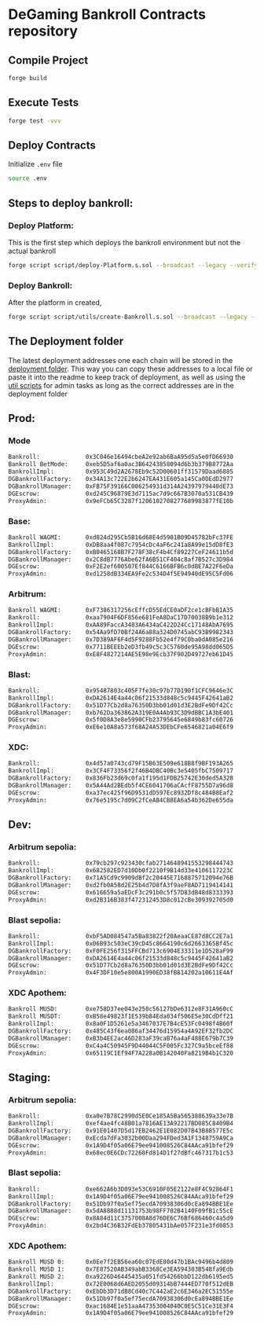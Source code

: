 # DeGaming Bankroll Contracts repository

## Compile Project

```sh
forge build
```

## Execute Tests

```sh
forge test -vvv
```

## Deploy Contracts

Initialize `.env` file

```sh
source .env
```

## Steps to deploy bankroll:

### Deploy Platform:

This is the first step which deploys the bankroll environment but not the actual bankroll

```sh
forge script script/deploy-Platform.s.sol --broadcast --legacy --verify --slow --rpc-url <NETWORK>

```

### Deploy Bankroll:

After the platform in created, 


```sh
forge script script/utils/create-Bankroll.s.sol --broadcast --legacy --slow --rpc-url <NETWORK>
```

## The Deployment folder
The latest deployment addresses one each chain will be stored in the [deployment folder](/deployment/). This way you can copy these addresses to a local file or paste it into the readme to keep track of deployment, as well as using the [util scripts](/script/utils/) for admin tasks as long as the correct addresses are in the deployment folder

## Prod:

### Mode
```sh
Bankroll:             0x3C046e16494cbeA2e92ab6BaA95d5a5e0fD66930
Bankroll BetMode:     0xeb5D5af6a0ac3B64243858094d6b3b379B8772Aa
BankrollImpl:         0x953C49d2A2678Eb9c52D00601ff31579Daad6885
DGBankrollFactory:    0x34A13c722E2b6247EA431E605a145Ca0DEdD2977
DGBankrollManager:    0xFB75F39166C006254931d314A24397979440dE73
DGEscrow:             0xd245C96879E3d7115ac7d9c667B3070a531CB439
ProxyAdmin:           0x9eFCb65C3287f1206102708277689983877fE10b
```

### Base:

```sh
Bankroll WAGMI:       0xd824d295Cb5B16d68E4d5901B09D45782bFc37FE
BankrollImpl:         0xDB8aa4f087c7954cDc4aF6c241a8A99e15dD8fE3
DGBankrollFactory:    0xB0465168B7F278F38cF4b4Cf89227CeF24611b5d
DGBankrollManager:    0x2C8dB7776Abe62fA6B51CF404c8af7B527c3D984
DGEscrow:             0xF2E2ef600507Ef844C6166BFB6c0dBE7A22F6eDa
ProxyAdmin:           0xd1258dB334EA9Fe2c534D4f5E94940dE95C5Fd06
```

### Arbitrum:

```sh
Bankroll WAGMI:       0xF7386317256cEffcD55EdCE0aDF2ce1cBFbB1A35
Bankroll:             0xaa7904F6DF856e681FeA8DaC17D70038B9b1e312
BankrollImpl:         0xAA89FaccA3483A6434aC422D24Cc17148AbA7695
DGBankrollFactory:    0x54Aa9fD70Bf24A6a88a324D0745abC93B9982343
DGBankrollManager:    0x7D389AF6F4d5F9288Fb52e4f79C0ba0dA085e216
DGEscrow:             0x7711BEEEb2eD3fb49c5c3C5760de95A98dd065D5
ProxyAdmin:           0xE8F4827214AE5E98e9Ecb37F902D49727eb61D45
```

### Blast:

```sh
Bankroll:             0x95487803c405F7fe30c97b77D190f1CFC9646e3C
BankrollImpl:         0xDA2614E4a44c06f21533d848c5c9445F42641aB2
DGBankrollFactory:    0x51D77Cb2d8a76350D3bb01d01d3E2BdFe9Df42Cc
DGBankrollManager:    0xb762Da363862A319E0A4Ab93C3D9dBBC1A3bE401
DGEscrow:             0x5f0D8A3e8e5990CFb23795645e6849b83fc60726
ProxyAdmin:           0xE6e10A8a573f68A24A53DEbCFe6546821a04E6f9
```

### XDC:

```sh
Bankroll:             0x4d57a0743cd79F15B63E509e618B8f9BF193A265
BankrollImpl:         0x3CF4F73356f2f46B4DBC40Bc3e5405fbC7509717
DGBankrollFactory:    0x836Fb23d69c0fa1f195d1FDB25742E30ded5A328
DGBankrollManager:    0x5A44Ad2BEdb5f4CE6041706aCAcfF8755D7a96d8
DGEscrow:             0xa37ec425f96D9531dD597Ec8932Df8c484B8Eaf2
ProxyAdmin:           0x76e5195c7d09C2fCeAB4CB8EA6a54b362De655da
```

## Dev:

### Arbitrum sepolia:

```sh
Bankroll:             0x79cb297c923430cfab2714648941553298444743
BankrollImpl:         0x682582ED7d10Db0f2210f9B14d33e4106117223C
DGBankrollFactory:    0x71A5Cd9c9909dBf2c20445E7168875712094e76B
DGBankrollManager:    0xd2fb0A58d2E25b4d7D8fA3f9aeF8AD7119414141
DGEscrow:             0x616659a5aEDcF3c291b0c5f57D83dB48d8333393
ProxyAdmin:           0xd2B316B383f472312453D8c012cBe309392705d0
```

### Blast sepolia:

```sh
Bankroll:             0xbF5AD084547a5Ba83822f20AeaaCE87d8CC2E7a1
BankrollImpl:         0x06B93c503eC39cD45c8664190c6d2663365Bf45c
DGBankrollFactory:    0xF0FE256f315FFCBd713c6904E33311e1D528aF99
DGBankrollManager:    0xDA2614E4a44c06f21533d848c5c9445F42641aB2
DGEscrow:             0x51D77Cb2d8a76350D3bb01d01d3E2BdFe9Df42Cc
ProxyAdmin:           0x4F3DF10e5e800A1990ED38fB814202a10611E4Af

```
### XDC Apothem:

```sh
Bankroll MUSD:        0xe758D37ee043e250c56127bDe6312e8F31A960cC
Bankroll MUSDT:       0xB58e49823f1E539b84Eda034f506E5e30CdDff21
BankrollImpl:         0x8a0F1D5261e5a3467037E7B4cE53Fc0498f4B60f
DGBankrollFactory:    0x485C43f6ea086af34476d15954a4A92EF32fb2DC
DGBankrollManager:    0xB3b4EE2ac46D283aF39caB76a4aF488E679b7C39
DGEscrow:             0xC4a4C50945F9D44044C5F005Fc327C9a5bceEf88
ProxyAdmin:           0x65119C1Ef94F7A228a0B142040Fa8219B4b1C320
```

## Staging:

### Arbitrum sepolia:

```sh
Bankroll:             0xa0e7B78C2990d5E0Ce185A5Ba565388639a33e7B
BankrollImpl:         0xef4ae4fc48B01a7816AE13A92217BD085C8409B4
DGBankrollFactory:    0x91E01407D5d17EB2462E1E082D07B43B88577E5c
DGBankrollManager:    0xEcda7dFa3032b00Daa294FDed3A1F1348759A9Ca
DGEscrow:             0x1A9D4f05a06E79ee941008526C84AAca91bfef29
ProxyAdmin:           0x68ec0E6CDc72260Fd814D1f27dBfc467317b1c53
```

### Blast sepolia:

```sh
Bankroll:             0xe662A6b3D093e53C6910F05E2122e8F4C92864F1
BankrollImpl:         0x1A9D4f05a06E79ee941008526C84AAca91bfef29
DGBankrollFactory:    0x51Db97f0a5ef75ecdA70938306d0cEa894BBE1Ee
DGBankrollManager:    0x5dA8888d11131753b98FF702B4140F09fB1c55cE
DGEscrow:             0x8A84d11C3757008A8d76DE6C76Bf686460c4a5d9
ProxyAdmin:           0x2bd4C36B32FdEb37805431bAe057F231e3fd0853

```
### XDC Apothem:

```sh
Bankroll MUSD 0:      0x0Ee7f2EB56ea60c07EdE80d47b1BAc9496b4d809
Bankroll MUSD 1:      0x7E87520AB349abB3368Ce3EA594303B548fa9Edb
Bankroll MUSD 2:      0xa9226D46445435a051fd54266bbD122db6195ed5
BankrollImpl:         0x72E0068d6AED2055d09314bB7444ED770f512dEB
DGBankrollFactory:    0xEbDb3D71dB8Cd40c7C442aE2c6E346a2EC51555e
DGBankrollManager:    0x51Db97f0a5ef75ecdA70938306d0cEa894BBE1Ee
DGEscrow:             0xac1684E1e51aaA47353004040C0E5C51Ce31E3F4
ProxyAdmin:           0x1A9D4f05a06E79ee941008526C84AAca91bfef29
```

